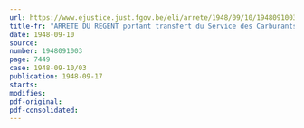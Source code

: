 ```yaml
---
url: https://www.ejustice.just.fgov.be/eli/arrete/1948/09/10/1948091003/justel
title-fr: "ARRETE DU REGENT portant transfert du Service des Carburants du Ministère de l'Intérieur au Ministère des Communications"
date: 1948-09-10
source:
number: 1948091003
page: 7449
case: 1948-09-10/03
publication: 1948-09-17
starts:
modifies:
pdf-original:
pdf-consolidated:
---
```


